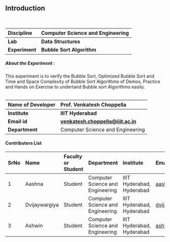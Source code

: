 ## Introduction 

<br>

<b>Discipline | <b> Computer Science and Engineering
:--|:--|
<b> Lab | <b> Data Structures
<b> Experiment|     <b> Bubble Sort Algorithm

<h5> About the Experiment : </h5> 
This experiment is to verify the Bubble Sort, Optimized Bubble Sort and Time and Space Complexity of Bubble Sort Algorithms of Demos, Practice and Hands on Exercise to undertand Bubble sort Algorithms easily.  <br> <br>

<b>Name of Developer | <b> Prof. Venkatesh Choppella
:--|:--|
<b> Institute | <b> IIIT Hyderabad
<b> Email id|     <b> venkatesh.choppella@iiit.ac.in
<b> Department | Computer Science and Engineering

#### Contributors List

SrNo | Name | Faculty or Student | Department| Institute | Email id
:--|:--|:--|:--|:--|:--|
1 | Aashna | Student | Computer Science and Engineering | IIIT Hyderabad, Hyderabad | aashna.jena@research.iiit.ac.in 
2 | Dvijaywargiya | Student| Computer Science and Engineering | IIIT Hyderabad, Hyderabad | dvijaywargiya@gmail.com 
3 | Ashwin | Student | Computer Science and Engineering | IIIT Hyderabad, Hyderabad | ashwin05k@gmail.com


<br>
